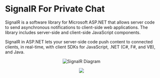 # SignalR For Private Chat

SignalR is a software library for Microsoft ASP.NET that allows server code to send asynchronous notifications to client-side web applications. The library includes server-side and client-side JavaScript components.

SignalR in ASP.NET lets your server-side code push content to connected clients, in real-time, with client SDKs for JavaScript, .NET (C#, F#, and VB), and Java.



<p align="center"><img src="https://i.stack.imgur.com/qAlCO.jpg"  alt="SignalR Diagram" /></p>


<p align="center"><img src="https://raw.githubusercontent.com/ankitkanojia/SignalRChat/master/SignalR.gif" /></p>
